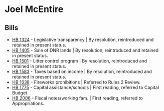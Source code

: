 # Joel McEntire
## Bills
* [HB 1324](/bill/2021-22/hb/1324/) - Legislative transparency | By resolution, reintroduced and retained in present status.
* [HB 1405](/bill/2021-22/hb/1405/) - Sale of DNR lands | By resolution, reintroduced and retained in present status.
* [HB 1501](/bill/2021-22/hb/1501/) - Litter control program | By resolution, reintroduced and retained in present status.
* [HB 1583](/bill/2021-22/hb/1583/) - Taxes based on income | By resolution, reintroduced and retained in present status.
* [HB 1638](/bill/2021-22/hb/1638/) - Fireworks prohibitions | Referred to Rules 2 Review.
* [HB 1775](/bill/2021-22/hb/1775/) - Capital assistance/schools | First reading, referred to Capital Budget.
* [HB 2006](/bill/2021-22/hb/2006/) - Fiscal notes/working fam. | First reading, referred to Appropriations.
